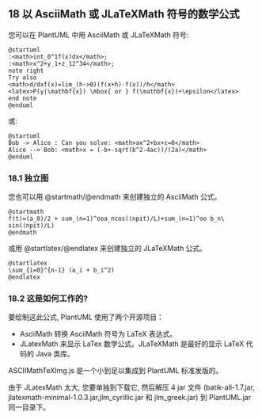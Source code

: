 ## 18 以 AsciiMath 或 JLaTeXMath 符号的数学公式

您可以在 PlantUML 中用 AsciiMath 或 JLaTeXMath 符号:

``` 
@startuml
:<math>int_0^1f(x)dx</math>;
:<math>x^2+y_1+z_12^34</math>;
note right
Try also
<math>d/dxf(x)=lim_(h->0)(f(x+h)-f(x))/h</math>
<latex>P(y|\mathbf{x}) \mbox{ or } f(\mathbf{x})+\epsilon</latex>
end note
@enduml
```

或:

``` 
@startuml
Bob -> Alice : Can you solve: <math>ax^2+bx+c=0</math>
Alice --> Bob: <math>x = (-b+-sqrt(b^2-4ac))/(2a)</math>
@enduml
```

### 18.1 独立图

您也可以用 @startmath/@endmath 来创建独立的 AsciiMath 公式。

``` 
@startmath
f(t)=(a_0)/2 + sum_(n=1)^ooa_ncos((npit)/L)+sum_(n=1)^oo b_n\ sin((npit)/L)
@endmath
```

或用 @startlatex/@endlatex 来创建独立的 JLaTeXMath 公式。

``` 
@startlatex
\sum_{i=0}^{n-1} (a_i + b_i^2)
@endlatex
```

### 18.2 这是如何工作的?


要绘制这此公式, PlantUML 使用了两个开源项目：
* AsciiMath 转换 AsciiMath 符号为 LaTeX 表达式。
* JLatexMath 来显示 LaTex 数学公式。JLaTeXMath 是最好的显示 LaTeX 代码的 Java 类库。

ASCIIMathTeXImg.js 是一个小到足以集成到 PlantUML 标准发版的。

由于 JLatexMath 太大, 您要单独到下载它, 然后解压 4 jar 文件 (batik-all-1.7.jar, jlatexmath-minimal-1.0.3.jar,jlm_cyrillic.jar 和 jlm_greek.jar) 到 PlantUML.jar 同一目录下。
